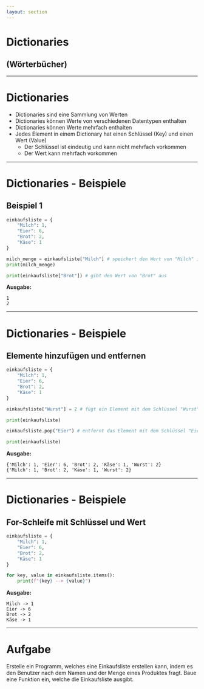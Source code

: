 ```yaml
---
layout: section
---
```


# Dictionaries
## (Wörterbücher)

---

# Dictionaries

- Dictionaries sind eine Sammlung von Werten
- Dictionaries können Werte von verschiedenen Datentypen enthalten
- Dictionaries können Werte mehrfach enthalten
- Jedes Element in einem Dictionary hat einen Schlüssel (Key) und einen Wert (Value)
  - Der Schlüssel ist eindeutig und kann nicht mehrfach vorkommen
  - Der Wert kann mehrfach vorkommen

---

# Dictionaries - Beispiele

## Beispiel 1

```python
einkaufsliste = {
    "Milch": 1,
    "Eier": 6,
    "Brot": 2,
    "Käse": 1
}

milch_menge = einkaufsliste["Milch"] # speichert den Wert von "Milch" in der Variable milch_menge
print(milch_menge) 

print(einkaufsliste["Brot"]) # gibt den Wert von "Brot" aus
```

**Ausgabe:**

```
1
2
```

---

# Dictionaries - Beispiele

## Elemente hinzufügen und entfernen 

```python
einkaufsliste = {
    "Milch": 1,
    "Eier": 6,
    "Brot": 2,
    "Käse": 1
}

einkaufsliste["Wurst"] = 2 # fügt ein Element mit dem Schlüssel "Wurst" und dem Wert 2 hinzu

print(einkaufsliste)

einkaufsliste.pop("Eier") # entfernt das Element mit dem Schlüssel "Eier"

print(einkaufsliste)
```

**Ausgabe:**

```
{'Milch': 1, 'Eier': 6, 'Brot': 2, 'Käse': 1, 'Wurst': 2}
{'Milch': 1, 'Brot': 2, 'Käse': 1, 'Wurst': 2}
```

--- 

# Dictionaries - Beispiele

## For-Schleife mit Schlüssel und Wert

```python
einkaufsliste = {
    "Milch": 1,
    "Eier": 6,
    "Brot": 2,
    "Käse": 1
}

for key, value in einkaufsliste.items():
    print(f"{key} --> {value}")
```

**Ausgabe:**

```
Milch -> 1
Eier -> 6
Brot -> 2
Käse -> 1
```

---

# Aufgabe

Erstelle ein Programm, welches eine Einkaufsliste erstellen kann, indem es den Benutzer nach dem Namen und der Menge eines Produktes fragt. Baue eine Funktion ein, welche die Einkaufsliste ausgibt.

